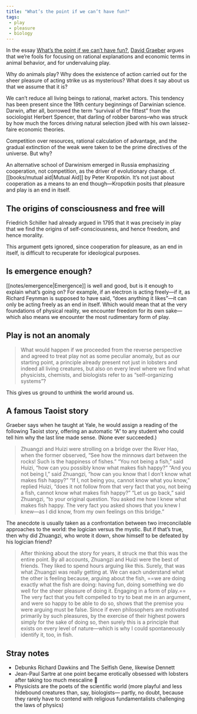 ```yaml
---
title: "What’s the point if we can’t have fun?"
tags: 
 - play
 - pleasure
 - biology
---
```


In the essay [What’s the point if we can’t have fun?](https://davidgraeber.org/articles/whats-the-point-if-we-cant-have-fun/), [David Graeber](authors/david%20graeber.md) argues that we’re fools for focusing on rational explanations and economic terms in animal behavior, and for undervaluing play.

Why do animals play? Why does the existence of action carried out for the sheer pleasure of acting strike us as mysterious? What does it say about us that we  assume that it is?

We can’t reduce all living beings to rational, market actors. This tendency has been present since the 19th century beginnings of Darwinian science. Darwin, after all, borrowed the term “survival of the fittest” from the sociologist Herbert Spencer, that darling of robber barons–who was struck by how much the forces driving natural selection jibed with his own laissez-faire economic theories. 

Competition over resources, rational calculation of advantage, and the gradual extinction of the weak were taken to be the prime directives of the universe. But why?

An alternative school of Darwinism emerged in Russia emphasizing cooperation, not competition, as the driver of evolutionary change. cf. [[books/mutual aid|Mutual Aid]] by Peter Kropotkin. It’s not just about cooperation as a means to an end though—Kropotkin posits that pleasure and play is an end in itself.

## The origins of consciousness and free will 

Friedrich Schiller had already argued in 1795 that it was precisely in play that we find the origins of self-consciousness, and hence freedom, and hence morality.

This argument gets ignored, since cooperation for pleasure, as an end in itself, is difficult to recuperate for ideological purposes.

## Is emergence enough?

[[notes/emergence|Emergence]] is well and good, but is it enough to explain what’s going on? For example, if an electron is acting freely—if it, as Richard Feynman is supposed to have said, “does anything it likes”—it can only be acting freely as an end in itself. Which would mean that at the very foundations of physical reality, we encounter freedom for its own sake—which also means we encounter the most rudimentary form of play.

## Play is not an anomaly

> What would happen if we proceeded from the reverse perspective and agreed to treat play not as some peculiar anomaly, but as our starting point, a principle already present not just in lobsters and indeed all living creatures, but also on every level where we find what physicists, chemists, and biologists refer to as “self-organizing systems”?

This gives us ground to unthink the world around us.

## A famous Taoist story

Graeber says when he taught at Yale, he would assign a reading of the following Taoist story, offering an automatic “A” to any student who could tell him why the last line made sense. (None ever succeeded.)

> Zhuangzi and Huizi were strolling on a bridge over the River Hao, when the former observed, “See how the minnows dart between the rocks! Such is the happiness of fishes.”
> “You not being a fish,” said Huizi, “how can you possibly know what makes fish happy?”
> “And you not being I,” said Zhuangzi, “how can you know that I don’t know what makes fish happy?”
> “If I, not being you, cannot know what you know,” replied Huizi, “does it not follow from that very fact that you, not being a fish, cannot know what makes fish happy?”
> “Let us go back,” said Zhuangzi, “to your original question. You asked me how I knew what makes fish happy. The very fact you asked shows that you knew I knew—as I did know, from my own feelings on this bridge.”

The anecdote is usually taken as a confrontation between two irreconcilable approaches to the world: the logician versus the mystic. But if that’s true, then why did Zhuangzi, who wrote it down, show himself to be defeated by his logician friend?

> After thinking about the story for years, it struck me that this was the entire point. By all accounts, Zhuangzi and Huizi were the best of friends. They liked to spend hours arguing like this. Surely, that was what Zhuangzi was really getting at. We can each understand what the other is feeling because, arguing about the fish, ==we are doing exactly what the fish are doing: having fun, doing something we do well for the sheer pleasure of doing it. Engaging in a form of play.== The very fact that you felt compelled to try to beat me in an argument, and were so happy to be able to do so, shows that the premise you were arguing must be false. Since if even philosophers are motivated primarily by such pleasures, by the exercise of their highest powers simply for the sake of doing so, then surely this is a principle that exists on every level of nature—which is why I could spontaneously identify it, too, in fish.

## Stray notes

- Debunks Richard Dawkins and The Selfish Gene, likewise Dennett
- Jean-Paul Sartre at one point became erotically obsessed with lobsters after taking too much mescaline 🤣
- Physicists are the poets of the scientific world (more playful and less hidebound creatures than, say, biologists— partly, no doubt, because they rarely have to contend with religious fundamentalists challenging the laws of physics)